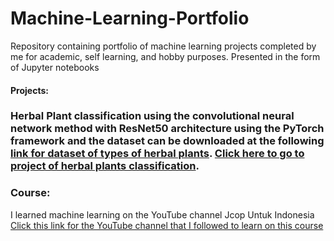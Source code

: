 # Machine-Learning-Portfolio
Repository containing portfolio of machine learning projects completed by me for academic, self learning, and hobby purposes. Presented in the form of Jupyter notebooks


#### Projects:
### Herbal Plant classification using the convolutional neural network method with ResNet50 architecture using the PyTorch framework and the dataset can be downloaded at the following [link for dataset of types of herbal plants](https://www.kaggle.com/datasets/anefiamutiaraatha/dataset-tanaman-herbal). [Click here to go to project of herbal plants classification](https://github.com/farhanriyandi/Machine-Learning-Portfolio/blob/main/Herbal%20Plants%20Classification/Herbal%20Plants%20Classification.ipynb).

### Course:
I learned machine learning on the YouTube channel Jcop Untuk Indonesia [Click this link for the YouTube channel that I followed to learn on this course](https://www.youtube.com/@JCOpUntukIndonesia/playlists)


